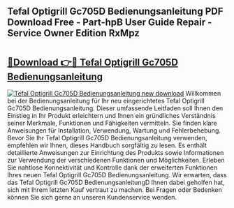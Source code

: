 ## Tefal Optigrill Gc705D Bedienungsanleitung PDF Download Free - Part-hpB User Guide Repair - Service Owner Edition RxMpz

# <h2><a href="http://df32j4.blite.top/?on=Tefal+Optigrill+Gc705D+Bedienungsanleitung">🔗Download 👉🔴 Tefal Optigrill Gc705D Bedienungsanleitung</a></h2>

[![Tefal Optigrill Gc705D Bedienungsanleitung new download](https://i.imgur.com/lujVjoI.png)](http://df32j4.blite.top/?on=Tefal+Optigrill+Gc705D+Bedienungsanleitung)
Willkommen bei der Bedienungsanleitung für Ihr neu eingerichtetes Tefal Optigrill Gc705D Bedienungsanleitung. Dieser umfassende Leitfaden soll Ihnen den Einstieg in Ihr Produkt erleichtern und Ihnen ein gründliches Verständnis seiner Merkmale, Funktionen und Fähigkeiten vermitteln. Sie finden klare Anweisungen für Installation, Verwendung, Wartung und Fehlerbehebung. Bevor Sie Ihr Tefal Optigrill Gc705D Bedienungsanleitung verwenden, empfehlen wir Ihnen, dieses Handbuch sorgfältig zu lesen. Es enthält detaillierte Anweisungen zur Einrichtung des Produkts sowie Informationen zur Verwendung der verschiedenen Funktionen und Möglichkeiten. Erleben Sie nahtlose Konnektivität und Kontrolle dank der erweiterten Funktionen Ihres neuen Tefal Optigrill Gc705D Bedienungsanleitung. Wir erwarten, dass das Tefal Optigrill Gc705D BedienungsanleitungD Ihnen dabei geholfen hat, sich mit Ihrem letzten Kauf vertraut zu machen. Bei Fragen oder Bedenken können Sie sich gerne an unseren Kundenservice wenden.
